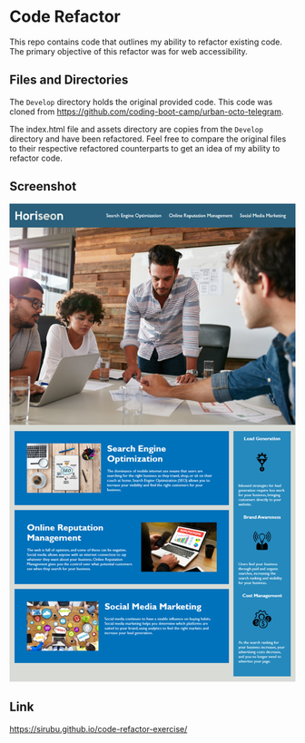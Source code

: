 # Code Refactor
This repo contains code that outlines my ability to refactor existing code. The primary objective of this refactor was for web accessibility.

## Files and Directories
The `Develop` directory holds the original provided code. This code was cloned from https://github.com/coding-boot-camp/urban-octo-telegram. 


The index.html file and assets directory are copies from the `Develop` directory and have been refactored. Feel free to compare the original files to their respective refactored counterparts to get an idea of my ability to refactor code. 

## Screenshot
![Deployed Page Screenshot](./assets/images/Screenshot01.png)

## Link
https://sirubu.github.io/code-refactor-exercise/